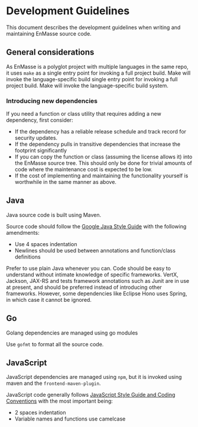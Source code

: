 # Development Guidelines

This document describes the development guidelines when writing and maintaining EnMasse source code. 

## General considerations

As EnMasse is a polyglot project with multiple languages in the same repo, it uses `make` as a
single entry point for invoking a full project build. Make will invoke the language-specific build 
single entry point for invoking a full project build. Make will invoke the language-specific build
system.

### Introducing new dependencies

If you need a function or class utility that requires adding a new dependency, first consider:

* If the dependency has a reliable release schedule and track record for security updates.
* If the dependency pulls in transitive dependencies that increase the footprint significantly
* If you can copy the function or class (assuming the license allows it) into the EnMasse source tree. This should only be done for trivial amounts of code where the maintenance cost is expected to be low.
* If the cost of implementing and maintaining the functionality yourself is worthwhile in the same manner as above.

## Java

Java source code is built using Maven.

Source code should follow the [Google Java Style Guide](https://google.github.io/styleguide/javaguide.html) with the following amendments:

* Use 4 spaces indentation
* Newlines should be used between annotations and function/class definitions

Prefer to use plain Java whenever you can. Code should be easy to understand without intimate knowledge of specific frameworks. VertX, Jackson, JAX-RS and tests framework annotations such as Junit are in use at present, and should be preferred instead of introducing other frameworks. However, some dependencies like Eclipse Hono uses Spring, in which case it cannot be ignored.

## Go

Golang dependencies are managed using go modules

Use `gofmt` to format all the source code.

## JavaScript

JavaScript dependencies are managed using `npm`, but it is invoked using maven and the
`frontend-maven-plugin`.

JavaScript code generally follows [JavaScript Style Guide and Coding Conventions](https://www.w3schools.com/js/js_conventions.asp) with the most important being:

* 2 spaces indentation
* Variable names and functions use camelcase
